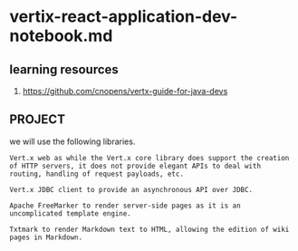 # vertix-react-application-dev-notebook.md

## learning resources

1. https://github.com/cnopens/vertx-guide-for-java-devs


## PROJECT

we will use the following libraries.

    Vert.x web as while the Vert.x core library does support the creation of HTTP servers, it does not provide elegant APIs to deal with routing, handling of request payloads, etc.

    Vert.x JDBC client to provide an asynchronous API over JDBC.

    Apache FreeMarker to render server-side pages as it is an uncomplicated template engine.

    Txtmark to render Markdown text to HTML, allowing the edition of wiki pages in Markdown.

